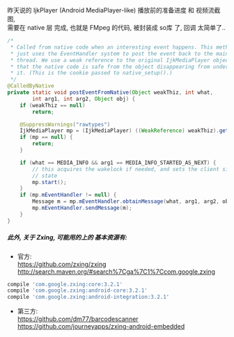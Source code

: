昨天说的 IjkPlayer (Android MediaPlayer-like) 播放前的准备进度 和 视频流截图,  
需要在 native 层 完成, 也就是 FMpeg 的代码, 被封装成 so库 了, 回调 太简单了..  

``` java
/*
 * Called from native code when an interesting event happens. This method
 * just uses the EventHandler system to post the event back to the main app
 * thread. We use a weak reference to the original IjkMediaPlayer object so
 * that the native code is safe from the object disappearing from underneath
 * it. (This is the cookie passed to native_setup().)
 */
@CalledByNative
private static void postEventFromNative(Object weakThiz, int what,
        int arg1, int arg2, Object obj) {
    if (weakThiz == null)
        return;

    @SuppressWarnings("rawtypes")
    IjkMediaPlayer mp = (IjkMediaPlayer) ((WeakReference) weakThiz).get();
    if (mp == null) {
        return;
    }

    if (what == MEDIA_INFO && arg1 == MEDIA_INFO_STARTED_AS_NEXT) {
        // this acquires the wakelock if needed, and sets the client side
        // state
        mp.start();
    }
    if (mp.mEventHandler != null) {
        Message m = mp.mEventHandler.obtainMessage(what, arg1, arg2, obj);
        mp.mEventHandler.sendMessage(m);
    }
}
```  

##### 此外, 关于 Zxing, 可能用的上的 基本资源有:  
- 官方:  
https://github.com/zxing/zxing  
http://search.maven.org/#search%7Cga%7C1%7Ccom.google.zxing  

``` groovy
compile 'com.google.zxing:core:3.2.1'  
compile 'com.google.zxing:android-core:3.2.1'  
compile 'com.google.zxing:android-integration:3.2.1'  
```

- 第三方:  
https://github.com/dm77/barcodescanner  
https://github.com/journeyapps/zxing-android-embedded  
